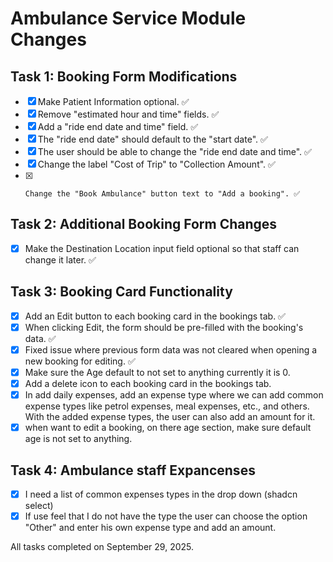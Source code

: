 # Ambulance Service Module Changes

## Task 1: Booking Form Modifications

- [x] Make Patient Information optional. ✅
- [x] Remove "estimated hour and time" fields. ✅
- [x] Add a "ride end date and time" field. ✅
- [x] The "ride end date" should default to the "start date". ✅
- [x] The user should be able to change the "ride end date and time". ✅
- [x] Change the label "Cost of Trip" to "Collection Amount". ✅
- [x]     Change the "Book Ambulance" button text to "Add a booking". ✅

## Task 2: Additional Booking Form Changes

- [x] Make the Destination Location input field optional so that staff can change it later. ✅

## Task 3: Booking Card Functionality

- [x] Add an Edit button to each booking card in the bookings tab. ✅
- [x] When clicking Edit, the form should be pre-filled with the booking's data. ✅
- [x] Fixed issue where previous form data was not cleared when opening a new booking for editing. ✅
- [x] Make sure the Age default to not set to anything currently it is 0.
- [x] Add a delete icon to each booking card in the bookings tab.
- [x] In add daily expenses, add an expense type where we can add common expense types like petrol expenses, meal expenses, etc., and others. With the added expense types, the user can also add an amount for it.
- [x] when want to edit a booking, on there age section, make sure default age is not set to anything.

## Task 4: Ambulance staff Expancenses

- [x] I need a list of common expenses types in the drop down (shadcn select)
- [x] If use feel that I do not have the type the user can choose the option "Other" and enter his own expense type and add an amount.

All tasks completed on September 29, 2025.
